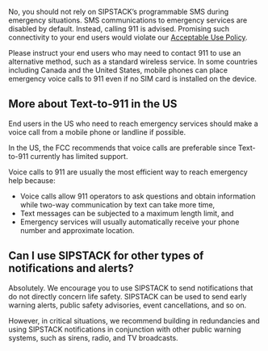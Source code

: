 No, you should not rely on SIPSTACK’s programmable SMS during emergency situations. SMS communications to emergency services are disabled by default. Instead, calling 911 is advised. Promising such connectivity to your end users would violate our [Acceptable Use Policy](https://www.sipstack.com/aup).

Please instruct your end users who may need to contact 911 to use an alternative method, such as a standard wireless service. In some countries including Canada and the United States, mobile phones can place emergency voice calls to 911 even if no SIM card is installed on the device.

## More about Text-to-911 in the US
End users in the US who need to reach emergency services should make a voice call from a mobile phone or landline if possible.

In the US, the FCC recommends that voice calls are preferable since Text-to-911 currently has limited support.

Voice calls to 911 are usually the most efficient way to reach emergency help because:

- Voice calls allow 911 operators to ask questions and obtain information while two-way communication by text can take more time,
- Text messages can be subjected to a maximum length limit, and
- Emergency services will usually automatically receive your phone number and approximate location. 

## Can I use SIPSTACK for other types of notifications and alerts?
Absolutely. We encourage you to use SIPSTACK to send notifications that do not directly concern life safety. SIPSTACK can be used to send early warning alerts, public safety advisories, event cancellations, and so on. 

However, in critical situations, we recommend building in redundancies and using SIPSTACK notifications in conjunction with other public warning systems, such as sirens, radio, and TV broadcasts.